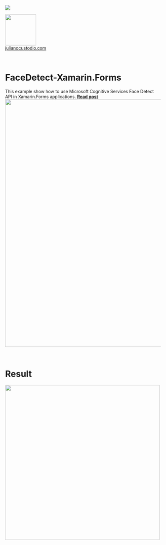 

<image src="https://camo.githubusercontent.com/f13bbe855abf1e435732ed337f17d7d9e09657ad/68747470733a2f2f63686f6866692e76697375616c73747564696f2e636f6d2f5f617069732f7075626c69632f6275696c642f646566696e6974696f6e732f62396130313732632d303932362d343262382d616632662d3234393533393737336261352f31332f6261646765"/>



  <a href="http://julianocustodio.com" target="_blank"><image width="100px" src="https://julianocustodiosite.files.wordpress.com/2017/02/cropped-logojuliano.png?w=300&h=300&crop=1"/></a>
 <br/><a href="http://julianocustodio.com">julianocustodio.com</a>

 
<br/>


# FaceDetect-Xamarin.Forms
This example show how to use Microsoft Cognitive Services Face Detect API in Xamarin.Forms applications.
<a href="https://julianocustodio.com/facedetect-xamarin-forms/" target="_blank"><b> Read post</b></a></br> 
<a href="https://julianocustodio.com/facedetect-xamarin-forms/">
<image width="800px" src="https://julianocustodiosite.files.wordpress.com/2018/03/walldetect.png?w=768"/></a>

<br/>


# Result
<p>
  <image height="500px"src="https://julianocustodiosite.files.wordpress.com/2018/03/ezgif-com-gif-maker-61.gif?w=400&h=633"/>  
</p>

